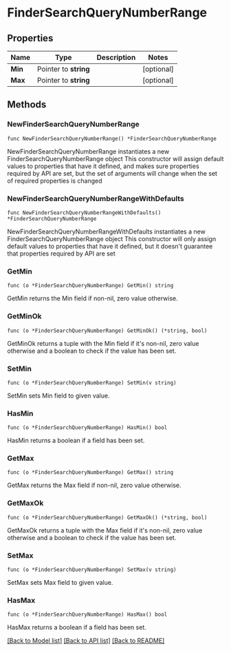 # FinderSearchQueryNumberRange

## Properties

Name | Type | Description | Notes
------------ | ------------- | ------------- | -------------
**Min** | Pointer to **string** |  | [optional] 
**Max** | Pointer to **string** |  | [optional] 

## Methods

### NewFinderSearchQueryNumberRange

`func NewFinderSearchQueryNumberRange() *FinderSearchQueryNumberRange`

NewFinderSearchQueryNumberRange instantiates a new FinderSearchQueryNumberRange object
This constructor will assign default values to properties that have it defined,
and makes sure properties required by API are set, but the set of arguments
will change when the set of required properties is changed

### NewFinderSearchQueryNumberRangeWithDefaults

`func NewFinderSearchQueryNumberRangeWithDefaults() *FinderSearchQueryNumberRange`

NewFinderSearchQueryNumberRangeWithDefaults instantiates a new FinderSearchQueryNumberRange object
This constructor will only assign default values to properties that have it defined,
but it doesn't guarantee that properties required by API are set

### GetMin

`func (o *FinderSearchQueryNumberRange) GetMin() string`

GetMin returns the Min field if non-nil, zero value otherwise.

### GetMinOk

`func (o *FinderSearchQueryNumberRange) GetMinOk() (*string, bool)`

GetMinOk returns a tuple with the Min field if it's non-nil, zero value otherwise
and a boolean to check if the value has been set.

### SetMin

`func (o *FinderSearchQueryNumberRange) SetMin(v string)`

SetMin sets Min field to given value.

### HasMin

`func (o *FinderSearchQueryNumberRange) HasMin() bool`

HasMin returns a boolean if a field has been set.

### GetMax

`func (o *FinderSearchQueryNumberRange) GetMax() string`

GetMax returns the Max field if non-nil, zero value otherwise.

### GetMaxOk

`func (o *FinderSearchQueryNumberRange) GetMaxOk() (*string, bool)`

GetMaxOk returns a tuple with the Max field if it's non-nil, zero value otherwise
and a boolean to check if the value has been set.

### SetMax

`func (o *FinderSearchQueryNumberRange) SetMax(v string)`

SetMax sets Max field to given value.

### HasMax

`func (o *FinderSearchQueryNumberRange) HasMax() bool`

HasMax returns a boolean if a field has been set.


[[Back to Model list]](../README.md#documentation-for-models) [[Back to API list]](../README.md#documentation-for-api-endpoints) [[Back to README]](../README.md)



